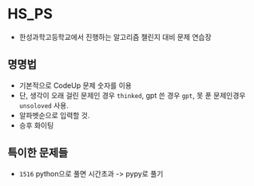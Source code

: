 # HS_PS
- 한성과학고등학교에서 진행하는 알고리즘 챌린지 대비 문제 연습장
## 명명법
- 기본적으로 CodeUp 문제 숫자를 이용
- 단, 생각이 오래 걸린 문제인 경우 `thinked`, gpt 쓴 경우 `gpt`, 못 푼 문제인경우 `unsoloved` 사용.
- 알파벳순으로 입력할 것.
- 승후 화이팅

## 특이한 문제들
- `1516` python으로 풀면 시간초과 -> pypy로 풀기
  
